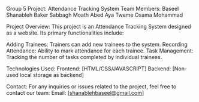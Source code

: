 Group 5 Project: Attendance Tracking System
Team Members:
Baseel Shanableh
Baker Sabbagh
Moath Abed
Aya Tweme
Osama Mohammad

Project Overview:
This project is an Attendance Tracking System designed as a website. Its primary functionalities include:

Adding Trainees: Trainers can add new trainees to the system.
Recording Attendance: Ability to mark attendance for each trainee.
Task Management: Tracking the number of tasks completed by individual trainees.

Technologies Used:
Frontend: [HTML/CSS/JAVASCRIPT]
Backend: [Non-used local storage as backend]

Contact:
For any inquiries or issues related to the project, feel free to contact our team:
Email: [shanablehbaseel@gmail.com]
